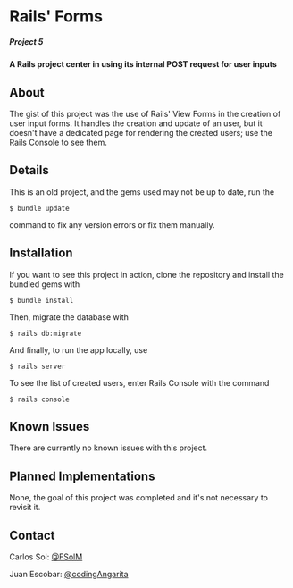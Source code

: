 # Rails' Forms

##### Project 5

#### A Rails project center in using its internal POST request for user inputs

## About

The gist of this project was the use of Rails' View Forms in the creation of user input forms. It handles the creation and update of an user, but it doesn't have a dedicated page for rendering the created users; use the Rails Console to see them.

## Details

This is an old project, and the gems used may not be up to date, run the

```
$ bundle update
```

command to fix any version errors or fix them manually.

## Installation

If you want to see this project in action, clone the repository and install the bundled gems with

```
$ bundle install
```

Then, migrate the database with

```
$ rails db:migrate
```

And finally, to run the app locally, use

```
$ rails server
```

To see the list of created users, enter Rails Console with the command

```
$ rails console
```

## Known Issues

There are currently no known issues with this project.

## Planned Implementations

None, the goal of this project was completed and it's not necessary to revisit it.

## Contact

Carlos Sol: [@FSolM](https://github.com/FSolM)

Juan Escobar: [@codingAngarita](https://github.com/codingAngarita)
